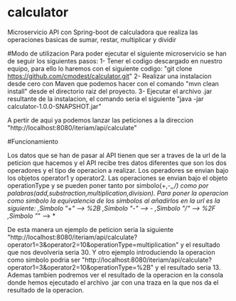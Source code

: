 # calculator
Microservicio API con Spring-boot de calculadora que realiza las operaciones basicas de sumar, restar, multiplicar y dividir

#Modo de utilizacion
Para poder ejecutar el siguiente microservicio se han de seguir los siguientes pasos:
	1- Tener el codigo descargado en nuestro equipo, para ello lo haremos con el siguiente codigo: "git clone https://github.com/cmodest/calculator.git"
	2- Realizar una instalacion desde cero con Maven que podemos hacer con el comando "mvn clean install" desde el directorio raiz del proyecto.
	3- Ejecutar el archivo .jar resultante de la instalacion, el comando seria el siguiente "java -jar calculator-1.0.0-SNAPSHOT.jar"	
	
A pertir de aqui ya podemos lanzar las peticiones a la direccion "http://localhost:8080/iteriam/api/calculate"

#Funcionamiento

Los datos que se han de pasar al API tienen que ser a traves de la url de la peticion que hacemos y el API recibe tres datos diferentes que son los dos operadores y el tipo de operacion a realizar.
Los operadores se envian bajo los objetos operator1 y operator2.
Las operaciones se envian bajo el objeto operationType y se pueden poner tanto por simbolo(+,-,*,/) como por palabras(add,substraction,multiplication,division).
Para poner la operacion como simbolo la equivalencia de los simbolos al añadirlos en la url es la siguiente:
	,Simbolo "+" --> %2B
	,Simbolo "-" --> -
	,Simbolo "/" --> %2F
	,Simbolo "*" --> *
	

De esta manera un ejemplo de peticion seria la siguiente "http://localhost:8080/iteriam/api/calculate?operator1=3&operator2=10&operationType=multiplication" y el resultado que nos devolveria seria 30.
Y otro ejemplo introduciendo la operacion como simbolo podria ser "http://localhost:8080/iteriam/api/calculate?operator1=3&operator2=10&operationType=%2B" y el resultado seria 13.
Ademas tambien podremos ver el resultado de la operacion en la consola donde hemos ejecutado el archivo .jar con una traza en la que nos da el resultado de la operacion.

